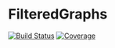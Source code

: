 # FilteredGraphs

[![Build Status](https://github.com/josephcbradley/FilteredGraphs.jl/actions/workflows/CI.yml/badge.svg?branch=main)](https://github.com/josephcbradley/FilteredGraphs.jl/actions/workflows/CI.yml?query=branch%3Amain)
[![Coverage](https://codecov.io/gh/josephcbradley/FilteredGraphs.jl/branch/main/graph/badge.svg)](https://codecov.io/gh/josephcbradley/FilteredGraphs.jl)
